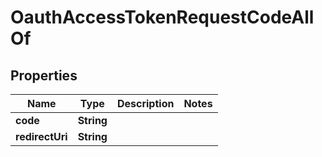 

# OauthAccessTokenRequestCodeAllOf


## Properties

Name | Type | Description | Notes
------------ | ------------- | ------------- | -------------
**code** | **String** |  | 
**redirectUri** | **String** |  | 



